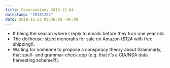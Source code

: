```yaml
---
title: Observations 2018-12-04
datestamp: "20181204"
date: 2018-12-22 09:56:00 -06:00
---
```


- It being the season where I reply to emails before they turn one year old.
- The dollhouse-sized menorahs for sale on Amazon ($124 with free shipping!).
- Waiting for someone to propose a conspiracy theory about Grammarly, that spell- and grammar-check app (e.g. that it’s a CIA/NSA data harvesting scheme?!).
